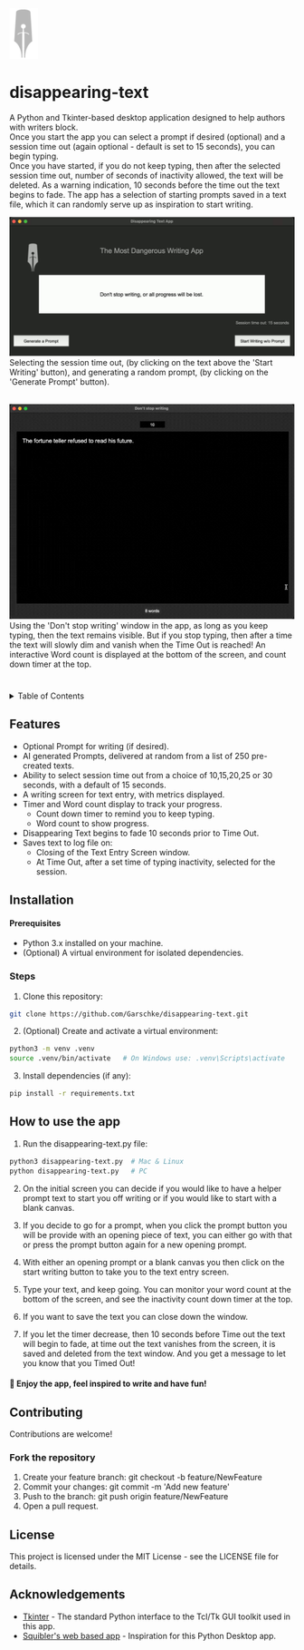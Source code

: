 <img src="src/pen-sword.png" style="width: 50px" alt="app logo pen-nibb with embedded sword">

# disappearing-text
A Python and Tkinter-based desktop application designed to help authors with writers block.<br> Once you start the app you can select a prompt if desired (optional) and a session time out (again optional - default is set to 15 seconds), you can begin typing. <br>
Once you have started, if you do not keep typing, then after the selected session time out, number of seconds of inactivity allowed, the text will be deleted. As a warning indication, 10 seconds before the time out the text begins to fade. The app has a selection of starting prompts saved in a text file, which it can randomly serve up as inspiration to start writing.

<img src="src/Writing_App.gif" style="width: 600px; height=400px" alt="starting screen of app"><br>
Selecting the session time out, (by clicking on the text above the 'Start Writing' button), and generating a random prompt, (by clicking on the 'Generate Prompt' button).

<br>
<img src="src/Dont_Stop.gif" style="width: 600px; height=400px" alt="main writting screen with disappearing text"><br>
Using the 'Don't stop writing' window in the app, as long as you keep typing, then the text remains visible. But if you stop typing, then after a time the text will slowly dim and vanish when the Time Out is reached! An interactive Word count is displayed at the bottom of the screen, and count down timer at the top.

<br>

#
<!-- TABLE OF CONTENTS -->
<details>
  <summary>Table of Contents</summary>
  <ol>
    <li><a href="#Features">Features</a></li>
    <li>
      <a href="#installation">Installation</a>
      <ul>
        <li><a href="#prerequisites">Prerequisites</a></li>
        <li><a href="#steps">Steps</a></li>
      </ul>
    </li>
    <li><a href="#how-to-use-the-app">How to use the app.</a></li>
    <li>
        <a href="#contributing">Contributing</a>
      <ul>
        <li><a href="#fork-the-repository">Fork the repository</a></li>
      </ul>
    </li>
    <li><a href="#license">License</a></li>
    <li><a href="#acknowledgements">Acknowledgements</a></li>
  </ol>
</details>

<!-- FEATURES -->
## Features

- Optional Prompt for writing (if desired).
- AI generated Prompts, delivered at random from a list of 250 pre-created texts.
- Ability to select session time out from a choice of 10,15,20,25 or 30 seconds, with a default of 15 seconds.
- A writing screen for text entry, with metrics displayed.
- Timer and Word count display to track your progress.
  - Count down timer to remind you to keep typing.
  - Word count to show progress.
- Disappearing Text begins to fade 10 seconds prior to Time Out.
- Saves text to log file on:
  - Closing of the Text Entry Screen window.
  - At Time Out, after a set time of typing inactivity, selected for the session.

<!-- INSTALLATION -->
## Installation
#### Prerequisites
* Python 3.x installed on your machine.
* (Optional) A virtual environment for isolated dependencies.


### Steps
1. Clone this repository:

```bash
git clone https://github.com/Garschke/disappearing-text.git
```
2. (Optional) Create and activate a virtual environment:
```bash
python3 -m venv .venv
source .venv/bin/activate   # On Windows use: .venv\Scripts\activate
```
3. Install dependencies (if any):
```bash
pip install -r requirements.txt
```

## How to use the app

1. Run the disappearing-text.py file:

```bash
python3 disappearing-text.py  # Mac & Linux
python disappearing-text.py   # PC
```

2. On the initial screen you can decide if you would like to have a helper prompt text to start you off writing or if you would like to start with a blank canvas.

3. If you decide to go for a prompt, when you click the prompt button you will be provide with an opening piece of text, you can either go with that or press the prompt button again for a new opening prompt.

4. With either an opening prompt or a blank canvas you then click on the start writing button to take you to the text entry screen.

5. Type your text, and keep going.  You can monitor your word count at the bottom of the screen, and see the inactivity count down timer at the top.

6. If you want to save the text you can close down the window.

7. If you let the timer decrease, then 10 seconds before Time out the text will begin to fade, at time out the text vanishes from the screen, it is saved and deleted from the text window. And you get a message to let you know that you Timed Out!

#### 🎉  Enjoy the app, feel inspired to write and have fun!

## Contributing
Contributions are welcome!

### Fork the repository
1. Create your feature branch: git checkout -b feature/NewFeature
2. Commit your changes: git commit -m 'Add new feature'
3. Push to the branch: git push origin feature/NewFeature
4. Open a pull request.

## License
This project is licensed under the MIT License - see the LICENSE file for details.

## Acknowledgements

- [Tkinter](https://docs.python.org/3.12/library/tkinter.html) - The standard Python interface to the Tcl/Tk GUI toolkit used in this app.
- [Squibler's web based app](<https://www.squibler.io/dangerous-writing-prompt-app>) - Inspiration for this Python Desktop app.

